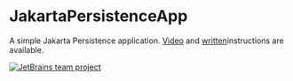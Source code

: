 # JakartaPersistenceApp
A simple Jakarta Persistence application. [Video](https://youtu.be/jB2uSJX7jnM) and [written](https://blog.jetbrains.com/?p=114659/)instructions are available.

[![JetBrains team project](http://jb.gg/badges/team.svg)](https://confluence.jetbrains.com/display/ALL/JetBrains+on+GitHub)
